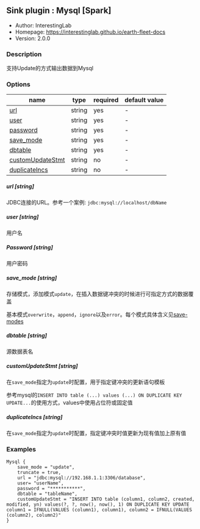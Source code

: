 ## Sink plugin : Mysql [Spark]

* Author: InterestingLab
* Homepage: https://interestinglab.github.io/earth-fleet-docs
* Version: 2.0.0

### Description

支持Update的方式输出数据到Mysql

### Options

| name                                         | type   | required | default value |
| -------------------------------------------- | ------ | -------- | ------------- |
| [url](#url-string)                           | string | yes      | -             |
| [user](#user-string)                         | string | yes      | -             |
| [password](#password-string)                 | string | yes      | -             |
| [save_mode](#save_mode-string)               | string | yes      | -             |
| [dbtable](#dbtable-string)                   | string | yes       | -             |
| [customUpdateStmt](#customUpdateStmt-string) | string | no       | -             |
| [duplicateIncs](#duplicateIncs-string)       | string | no       | -             |

##### url [string]

JDBC连接的URL。参考一个案例: `jdbc:mysql://localhost/dbName`

##### user [string]

用户名

##### Password [string]

用户密码

##### save_mode [string]

存储模式，添加模式`update`，在插入数据键冲突的时候进行可指定方式的数据覆盖

基本模式`overwrite`，`append`，`ignore`以及`error`。每个模式具体含义见[save-modes](http://spark.apache.org/docs/2.2.0/sql-programming-guide.html#save-modes)

##### dbtable [string]

源数据表名

##### customUpdateStmt [string]

在`save_mode`指定为`update`时配置，用于指定键冲突的更新语句模板

参考mysql的`INSERT INTO table (...) values (...) ON DUPLICATE KEY UPDATE...`的使用方式，values中使用占位符或固定值

##### duplicateIncs [string]

在`save_mode`指定为`update`时配置，指定键冲突时值更新为现有值加上原有值

### Examples

```
Mysql {
	save_mode = "update",
	truncate = true,
	url = "jdbc:mysql://192.168.1.1:3306/database",
	user= "userName",
	password = "***********",
	dbtable = "tableName",
	customUpdateStmt = "INSERT INTO table (column1, column2, created, modified, yn) values(?, ?, now(), now(), 1) ON DUPLICATE KEY UPDATE column1 = IFNULL(VALUES (column1), column1), column2 = IFNULL(VALUES (column2), column2)"
}
```


